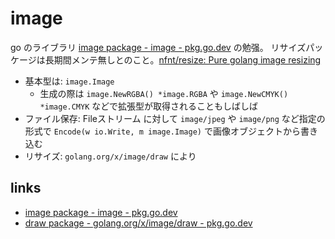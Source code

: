 # image

go のライブラリ [image package \- image \- pkg\.go\.dev](https://pkg.go.dev/image) の勉强。
リサイズパッケージは長期間メンテ無しとのこと。[nfnt/resize: Pure golang image resizing](https://github.com/nfnt/resize)

- 基本型は: `image.Image`
  - 生成の際は `image.NewRGBA() *image.RGBA` や `image.NewCMYK() *image.CMYK` などで拡張型が取得されることもしばしば
- ファイル保存: Fileストリーム に対して `image/jpeg` や `image/png` など指定の形式で `Encode(w io.Write, m image.Image)` で画像オブジェクトから書き込む
- リサイズ: `golang.org/x/image/draw` により

## links

- [image package \- image \- pkg\.go\.dev](https://pkg.go.dev/image)
- [draw package \- golang\.org/x/image/draw \- pkg\.go\.dev](https://pkg.go.dev/golang.org/x/image/draw)
